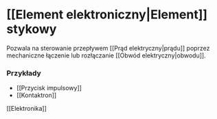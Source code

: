 # [[Element elektroniczny|Element]] stykowy
Pozwala na sterowanie przepływem [[Prąd elektryczny|prądu]] poprzez mechaniczne łączenie lub rozłączanie [[Obwód elektryczny|obwodu]].

### Przykłady
- [[Przycisk impulsowy]]
- [[Kontaktron]]

[[Elektronika]]